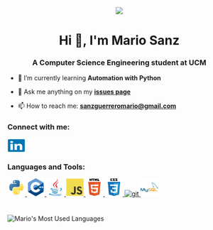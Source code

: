 <p align="center"><img src="https://i.imgur.com/A6bWGFl.gif"/></p>
<h1 align="center">Hi 👋, I'm Mario Sanz</h1>
<h3 align="center">A Computer Science Engineering student at UCM</h3>


- 🌱 I’m currently learning **Automation with Python**

- 💬 Ask me anything on my **[issues page]**

- 📫 How to reach me: **sanzguerreromario@gmail.com**

<h3 align="left">Connect with me:</h3>
<p align="left">
  <!--
  <a href="https://twitter.com/mariosanz_14" target="blank"><img align="center" src="https://cdn.jsdelivr.net/npm/simple-icons@3.0.1/icons/twitter.svg" alt="mariosanz_14" height="30" width="40" /></a>
  -->
  <a href="https://linkedin.com/in/mariosanzguerrero" target="blank"><img align="center" src="https://raw.githubusercontent.com/devicons/devicon/master/icons/linkedin/linkedin-original.svg" alt="mariosanzguerrero" height="30" width="40" /></a>
</p>

<h3 align="left">Languages and Tools:</h3>
<p align="left">
  <a href="https://www.python.org" target="_blank"> <img src="https://raw.githubusercontent.com/devicons/devicon/master/icons/python/python-original.svg" alt="python" width="40" height="40"/> </a>
  <a href="https://www.w3schools.com/cpp/" target="_blank"> <img src="https://raw.githubusercontent.com/devicons/devicon/master/icons/cplusplus/cplusplus-original.svg" alt="cplusplus" width="40" height="40"/> </a>
  <a href="https://www.java.com" target="_blank"> <img src="https://raw.githubusercontent.com/devicons/devicon/master/icons/java/java-original.svg" alt="java" width="40" height="40"/> </a>
  <a href="https://developer.mozilla.org/en-US/docs/Web/JavaScript" target="_blank"> <img src="https://raw.githubusercontent.com/devicons/devicon/master/icons/javascript/javascript-original.svg" alt="javascript" width="40" height="40"/> </a>
  <a href="https://www.w3.org/html/" target="_blank"> <img src="https://raw.githubusercontent.com/devicons/devicon/master/icons/html5/html5-original-wordmark.svg" alt="html5" width="40" height="40"/> </a>
  <a href="https://www.w3schools.com/css/" target="_blank"> <img src="https://raw.githubusercontent.com/devicons/devicon/master/icons/css3/css3-original-wordmark.svg" alt="css3" width="40" height="40"/> </a>
  <a href="https://git-scm.com/" target="_blank"> <img src="https://www.vectorlogo.zone/logos/git-scm/git-scm-icon.svg" alt="git" width="40" height="40"/> </a>
  <a href="https://www.mysql.com/" target="_blank"> <img src="https://raw.githubusercontent.com/devicons/devicon/master/icons/mysql/mysql-original-wordmark.svg" alt="mongodb" width="40" height="40"/> </a>
</p>

<h1 align="center"></h1>
<img align="left" alt="Mario's Most Used Languages" src="https://github-readme-stats.vercel.app/api/top-langs/?username=mario-sanz&layout=compact&theme=tokyonight" />


<!--
<p align="left"> <img src="https://komarev.com/ghpvc/?username=mario-sanz&label=Profile%20views&color=0e75b6&style=flat" alt="mario-sanz" /> </p>
-->

<!-- links -->
[issues page]: https://github.com/mario-sanz/mario-sanz/issues "mario-sanz/issues"

